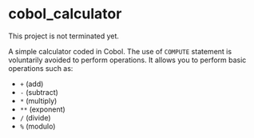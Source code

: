 # cobol_calculator

This project is not terminated yet.

A simple calculator coded in Cobol.
The use of `COMPUTE` statement is voluntarily avoided to perform operations.
It allows you to perform basic operations such as:
- `+` (add)
- `-` (subtract)
- `*` (multiply)
- `**` (exponent)
- `/` (divide)
- `%` (modulo)
